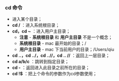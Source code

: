 ### cd 命令

- 进入某个目录；
- **cd /** ：进入系统根目录；
- **cd，cd ~** ：进入用户主目录；
  - **注意** - **系统根目录** 和 **用户主目录** 不是一个概念；
  - **系统根目录** - mac 最开始的目录；/
  - **用户主目录** - mac 下当前用户的目录；/Users/qiu
- **cd ..，cd ../，cd ..//，cd .. //** ：返回上一层目录；
- **cd a/b/c** ：跳转到指定目录；
- **cd -** ：返回进入此目录之前所在的目录；
- **cd !$** ：把上个命令的参数作为cd参数使用；
